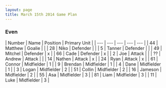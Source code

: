 ```yaml
---
layout: page
title: March 15th 2014 Game Plan
---
```


### Even

| Number |  Name |  Position |  Primary Unit | 
| --- |  --- |  ---  |  --- |  --- | 
| 44 |  Matthew   |  Goalie     |   |
| 28 |  Niko      |  Defender   |   | 
| 5  |  Tanner    |  Defender   |   | 
| 49 |  Mitchel   |  Defender   | x | 
| 66 |  Cade      |  Defender   | x | 
| 2  |  Joe       |  Attack     |   | 
| ?? |  Andrew    |  Attack     |   | 
| 14 |  Nathen    |  Attack     | x | 
| 24 |  Ryan      |  Attack     | x | 
| 61 |  Connor    |  Midfielder | 1 | 
| 9  |  Brendan   |  Midfielder | 1 | 
| 4  |  Dane      |  Midfielder | 1 | 
| 3  |  Logan     |  Midfielder | 2 | 
| 51 |  Collin    |  Midfielder | 2 | 
| 16 |  Jameson   |  Midfielder | 2 | 
| 55 |  Asa       |  Midfielder | 3 | 
| 81 |  Liam      |  Midfielder | 3 | 
| 11 |  Luke      |  Midfielder | 3 | 
